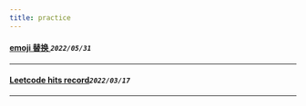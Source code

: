 ```yaml
---
title: practice  
---
```

 #### [emoji 替换  ](/blog/2022/0531_emoji.md)_`2022/05/31`_
*****
 #### [Leetcode hits record](/blog/2022/0317_leetcode.md)_`2022/03/17`_
*****